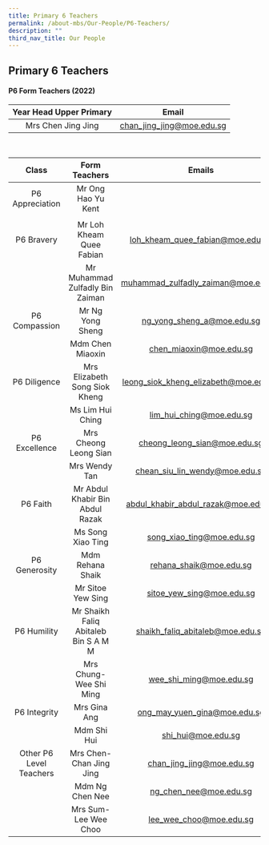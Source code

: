 ```yaml
---
title: Primary 6 Teachers
permalink: /about-mbs/Our-People/P6-Teachers/
description: ""
third_nav_title: Our People
---
```

## Primary 6 Teachers

#### P6 Form Teachers (2022)

| Year Head Upper Primary |           Email           |
|:-----------------------:|:-------------------------:|
| Mrs Chen Jing Jing      | chan_jing_jing@moe.edu.sg |

<br>

|          Class          |             Form Teachers            |                 Emails                |
|:-----------------------:|:------------------------------------:|:-------------------------------------:|
| P6 Appreciation         | Mr Ong Hao Yu Kent  |      |
|                         |     |       |
| P6 Bravery              | Mr Loh Kheam Quee Fabian             | loh_kheam_quee_fabian@moe.edu.sg      |
|                         | Mr Muhammad Zulfadly Bin Zaiman      | muhammad_zulfadly_zaiman@moe.edu.sg   |
| P6 Compassion           | Mr Ng Yong Sheng                     | ng_yong_sheng_a@moe.edu.sg            |
|                         | Mdm Chen Miaoxin                     | chen_miaoxin@moe.edu.sg               |
| P6 Diligence            | Mrs Elizabeth Song Siok Kheng        | leong_siok_kheng_elizabeth@moe.edu.sg |
|                         | Ms Lim Hui Ching                     | lim_hui_ching@moe.edu.sg              |
| P6 Excellence           | Mrs Cheong Leong Sian                | cheong_leong_sian@moe.edu.sg          |
|                         | Mrs Wendy Tan                        | chean_siu_lin_wendy@moe.edu.sg        |
| P6 Faith                | Mr Abdul Khabir Bin Abdul Razak      | abdul_khabir_abdul_razak@moe.edu.sg   |
|                         | Ms Song Xiao Ting                    | song_xiao_ting@moe.edu.sg             |
| P6 Generosity           | Mdm Rehana Shaik                     | rehana_shaik@moe.edu.sg               |
|                         | Mr Sitoe Yew Sing                    | sitoe_yew_sing@moe.edu.sg             |
| P6 Humility             | Mr Shaikh Faliq Abitaleb Bin S A M M | shaikh_faliq_abitaleb@moe.edu.sg      |
|                         | Mrs Chung-Wee Shi Ming               | wee_shi_ming@moe.edu.sg               |
| P6 Integrity            | Mrs Gina Ang                         | ong_may_yuen_gina@moe.edu.sg          |
|                         | Mdm Shi Hui                          | shi_hui@moe.edu.sg                    |
| Other P6 Level Teachers | Mrs Chen-Chan Jing Jing              | chan_jing_jing@moe.edu.sg             |
|                         | Mdm Ng Chen Nee                      | ng_chen_nee@moe.edu.sg                |
|                         | Mrs Sum-Lee Wee Choo                 | lee_wee_choo@moe.edu.sg               |

